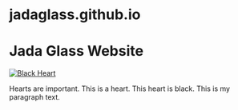 # jadaglass.github.io
 <h1>Jada Glass Website</h1>
 <a href="mailto:jcg2wc@umsystem.edu">
         <img src="[https://upload.wikimedia.org/wikipedia/commons/thumb/e/e0/Black_Heart_Symbol.svg/2048px-Black_Heart_Symbol.svg.png](https://media.istockphoto.com/id/1204388520/vector/editable-stroke-black-heart-line-icon-isolated-on-a-white-background.jpg?s=612x612&w=0&k=20&c=bRDA-0aaLvhzka4W0TnCidor3QR61J-eD8Q0LnpnLJ0=)" alt="Black Heart">
    </a>
<p>Hearts are important. This is a heart. This heart is black. This is my paragraph text.</p>

